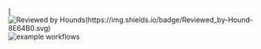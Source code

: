 [![Reviewed by Hounds(https://img.shields.io/badge/Reviewed_by-Hound-8E64B0.svg)](https://houndci.com)
![example workflows](https://github.com/nnesta/react-app/actions/workflows/node.js.yml/badge.svg)
